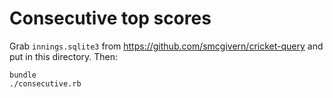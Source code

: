 # Consecutive top scores

Grab `innings.sqlite3` from https://github.com/smcgivern/cricket-query
and put in this directory. Then:

```shell
bundle
./consecutive.rb
```
